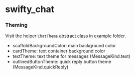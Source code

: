 # swifty_chat

### Theming

Visit the helper `ChatTheme` [abstract class](lib/src/theme/chat_theme.dart) in example folder. 

* scaffoldBackgroundColor: main background color
* cardTheme: text container background color
* textTheme: text theme for messages (MessageKind.text)
* outlinedButtonTheme: quick reply button theme (MessageKind.quickReply)